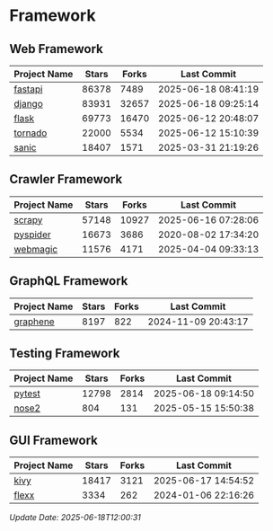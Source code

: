 # Framework

## Web Framework
| Project Name | Stars | Forks | Last Commit |
| ------------ | ----- | ----- | ----------- |
| [fastapi](https://github.com/fastapi/fastapi) | 86378 | 7489 | 2025-06-18 08:41:19 |
| [django](https://github.com/django/django) | 83931 | 32657 | 2025-06-18 09:25:14 |
| [flask](https://github.com/pallets/flask) | 69773 | 16470 | 2025-06-12 20:48:07 |
| [tornado](https://github.com/tornadoweb/tornado) | 22000 | 5534 | 2025-06-12 15:10:39 |
| [sanic](https://github.com/sanic-org/sanic) | 18407 | 1571 | 2025-03-31 21:19:26 |

## Crawler Framework
| Project Name | Stars | Forks | Last Commit |
| ------------ | ----- | ----- | ----------- |
| [scrapy](https://github.com/scrapy/scrapy) | 57148 | 10927 | 2025-06-16 07:28:06 |
| [pyspider](https://github.com/binux/pyspider) | 16673 | 3686 | 2020-08-02 17:34:20 |
| [webmagic](https://github.com/code4craft/webmagic) | 11576 | 4171 | 2025-04-04 09:33:13 |

## GraphQL Framework
| Project Name | Stars | Forks | Last Commit |
| ------------ | ----- | ----- | ----------- |
| [graphene](https://github.com/graphql-python/graphene) | 8197 | 822 | 2024-11-09 20:43:17 |

## Testing Framework
| Project Name | Stars | Forks | Last Commit |
| ------------ | ----- | ----- | ----------- |
| [pytest](https://github.com/pytest-dev/pytest) | 12798 | 2814 | 2025-06-18 09:14:50 |
| [nose2](https://github.com/nose-devs/nose2) | 804 | 131 | 2025-05-15 15:50:38 |

## GUI Framework
| Project Name | Stars | Forks | Last Commit |
| ------------ | ----- | ----- | ----------- |
| [kivy](https://github.com/kivy/kivy) | 18417 | 3121 | 2025-06-17 14:54:52 |
| [flexx](https://github.com/flexxui/flexx) | 3334 | 262 | 2024-01-06 22:16:26 |

*Update Date: 2025-06-18T12:00:31*